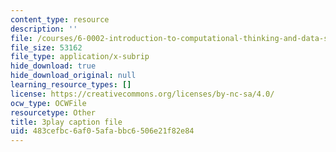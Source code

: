 ```yaml
---
content_type: resource
description: ''
file: /courses/6-0002-introduction-to-computational-thinking-and-data-science-fall-2016/483cefbc6af05afabbc6506e21f82e84_iOZVbILaIZc.vtt
file_size: 53162
file_type: application/x-subrip
hide_download: true
hide_download_original: null
learning_resource_types: []
license: https://creativecommons.org/licenses/by-nc-sa/4.0/
ocw_type: OCWFile
resourcetype: Other
title: 3play caption file
uid: 483cefbc-6af0-5afa-bbc6-506e21f82e84
---
```

